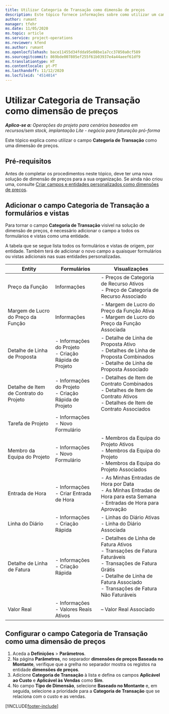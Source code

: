 ```yaml
---
title: Utilizar Categoria de Transação como dimensão de preços
description: Este tópico fornece informações sobre como utilizar um campo de Categoria de Transação como uma dimensão de preços.
author: rumant
manager: tfehr
ms.date: 11/05/2020
ms.topic: article
ms.service: project-operations
ms.reviewer: kfend
ms.author: rumant
ms.openlocfilehash: bace11455d34fdda95e08be1a7cc37850a0cf589
ms.sourcegitcommit: 869bde007805ef255f61b03937e4a44aeef61df9
ms.translationtype: HT
ms.contentlocale: pt-PT
ms.lasthandoff: 11/12/2020
ms.locfileid: "4514014"
---
```

# <a name="use-transaction-category-as-a-pricing-dimension"></a>Utilizar Categoria de Transação como dimensão de preços


_**Aplica-se a:** Operações do projeto para cenários baseados em recursos/sem stock, implantação Lite - negócio para faturação pró-forma_


Este tópico explica como utilizar o campo **Categoria de Transação** como uma dimensão de preços. 

## <a name="prerequisites"></a>Pré-requisitos
Antes de completar os procedimentos neste tópico, deve ter uma nova solução de dimensão de preços para a sua organização. Se ainda não criou uma, consulte [Criar campos e entidades personalizados como dimensões de preços](create-custom-fields-entities-pricing-dimensions.md).

## <a name="add-the-transaction-category-field-to-forms-and-views"></a>Adicionar o campo Categoria de Transação a formulários e vistas
Para tornar o campo **Categoria de Transação** visível na solução de dimensão de preços, é necessário adicionar o campo a todos os formulários e vistas como uma entidade.

A tabela que se segue lista todos os formulários e vistas de origem, por entidade. Também terá de adicionar o novo campo a quaisquer formulários ou vistas adicionais nas suas entidades personalizadas.

|  Entity        | Formulários     |Visualizações        |
| ------------------------------|---------------------------------|----------------------------------|
|  Preço da Função| Informações |- Preços de Categoria de Recurso Ativos<br> - Preço de Categoria de Recurso Associado |
|  Margem de Lucro do Preço da Função| Informações|- Margem de Lucro do Preço da Função Ativa<br>- Margem de Lucro do Preço da Função Associada |
|  Detalhe de Linha de Proposta|- Informações do Projeto<br>- Criação Rápida de Projeto| - Detalhe de Linha de Proposta Ativo<br>- Detalhes de Linha de Proposta Combinados<br>- Detalhe de Linha de Proposta Associado |
|  Detalhe de Item de Contrato do Projeto|- Informações do Projeto<br>- Criação Rápida de Projeto|- Detalhes de Item de Contrato Combinados<br>- Detalhes de Item de Contrato Ativos<br>- Detalhes de Item de Contrato Associados |
|  Tarefa de Projeto|- Informações<br>- Novo Formulário| &nbsp; |
|  Membro da Equipa do Projeto|- Informações<br>- Novo Formulário|- Membros da Equipa do Projeto Ativos<br>- Membros da Equipa do Projeto<br>- Membros da Equipa do Projeto Associados |
|  Entrada de Hora|- Informações<br>- Criar Entrada de Hora|- As Minhas Entradas de Hora por Data<br>- As Minhas Entradas de Hora para esta Semana<br>- Entradas de Hora para Aprovação|
|  Linha do Diário|- Informações<br>- Criação Rápida|- Linhas do Diário Ativas<br>- Linha do Diário Associada|
|  Detalhe de Linha de Fatura|- Informações<br>- Criação Rápida|- Detalhes de Linha de Fatura Ativos<br>- Transações de Fatura Faturáveis<br>- Transações de Fatura Grátis<br>- Detalhe de Linha de Fatura Associado <br>- Transações de Fatura Não Faturáveis|
|  Valor Real|- Informações<br>- Valores Reais Ativos| – Valor Real Associado |

## <a name="set-up-the-transaction-category-field-as-a-pricing-dimension"></a>Configurar o campo Categoria de Transação como uma dimensão de preços

1. Aceda a **Definições** > **Parâmetros**. 
2. Na página **Parâmetros**, no separador **dimensões de preços Baseada no Montante**, verifique que a grelha no separador mostra os registos na entidade **dimensões de preços**.
3. Adicione **Categoria de Transação** à lista e defina os campos **Aplicável ao Custo** e **Aplicável às Vendas** como **Sim**.
4. No campo **Tipo de Dimensão**, selecione **Baseado no Montante** e, em seguida, selecione a prioridade para a **Categoria de Transação** que se relaciona com o custo e as vendas.


[!INCLUDE[footer-include](../includes/footer-banner.md)]